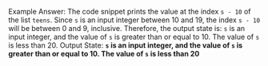 Example Answer:
The code snippet prints the value at the index `s - 10` of the list `teens`. Since `s` is an input integer between 10 and 19, the index `s - 10` will be between 0 and 9, inclusive. Therefore, the output state is: `s` is an input integer, and the value of `s` is greater than or equal to 10. The value of `s` is less than 20.
Output State: **`s` is an input integer, and the value of `s` is greater than or equal to 10. The value of `s` is less than 20**